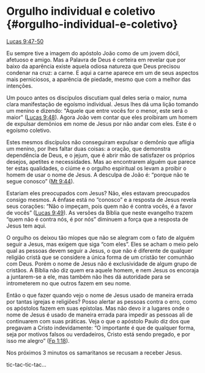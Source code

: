 # **Orgulho individual e coletivo** {#orgulho-individual-e-coletivo}

[Lucas 9:47-50](http://bibliaonline.com.br/acf/lc/9/47-50)

Eu sempre tive a imagem do apóstolo João como de um jovem dócil, afetuoso e amigo. Mas a Palavra de Deus é certeira em revelar que por baixo da aparência existe aquela odiosa natureza que Deus precisou condenar na cruz: a carne. E aqui a carne aparece em um de seus aspectos mais perniciosos, a aparência de piedade, mesmo que com a melhor das intenções.

Um pouco antes os discípulos discutiam qual deles seria o maior, numa clara manifestação de egoísmo individual. Jesus lhes dá uma lição tomando um menino e dizendo: &quot;Aquele que entre vocês for o menor, este será o maior&quot; ([Lucas 9:48](http://bibliaonline.com.br/acf/lc/9/48)). Agora João vem contar que eles proibiram um homem de expulsar demônios em nome de Jesus por não andar com eles. Este é o egoísmo coletivo.

Estes mesmos discípulos não conseguiram expulsar o demônio que afligia um menino, por lhes faltar duas coisas: a oração, que demonstra dependência de Deus, e o jejum, que é abrir mão de satisfazer os próprios desejos, apetites e necessidades. Mas ao encontrarem alguém que parece ter estas qualidades, o ciúme e o orgulho espiritual os levam a proibir o homem de usar o nome de Jesus. A desculpa de João é: “porque não te segue conosco” ([Mt 9:44](http://bibliaonline.com.br/acf/mt/9/44)).

Estariam eles preocupados com Jesus? Não, eles estavam preocupados consigo mesmos. A ênfase está no “conosco” e a resposta de Jesus revela seus corações: “Não o impeçam, pois quem não é contra vocês, é a favor de vocês” ([Lucas 9:49](http://bibliaonline.com.br/acf/lc/9/49)). As versões da Bíblia que neste evangelho trazem “quem não é contra nós, é por nós” diminuem a força que a resposta de Jesus tem aqui.

O orgulho os deixou tão míopes que não se alegram com o fato de alguém seguir a Jesus, mas exigem que siga “com eles”. Eles se acham o meio pelo qual as pessoas devem seguir a Jesus, o que não é diferente de qualquer religião cristã que se considere a única forma de um cristão ter comunhão com Deus. Porém o nome de Jesus não é exclusividade de algum grupo de cristãos. A Bíblia não diz quem era aquele homem, e nem Jesus os encoraja a juntarem-se a ele, mas também não lhes dá autoridade para se intrometerem no que outros fazem em seu nome.

Então o que fazer quando vejo o nome de Jesus usado de maneira errada por tantas igrejas e religiões? Posso alertar as pessoas contra o erro, como os apóstolos fazem em suas epístolas. Mas não devo ir a lugares onde o nome de Jesus é usado de maneira errada para impedir as pessoas ali de continuarem com suas práticas. Veja o que o apóstolo Paulo diz dos que pregavam a Cristo indevidamente: “O importante é que de qualquer forma, seja por motivos falsos ou verdadeiros, Cristo está sendo pregado, e por isso me alegro” ([Fp 1:18](http://bibliaonline.com.br/acf/fp/1/18)).

Nos próximos 3 minutos os samaritanos se recusam a receber Jesus.

tic-tac-tic-tac...